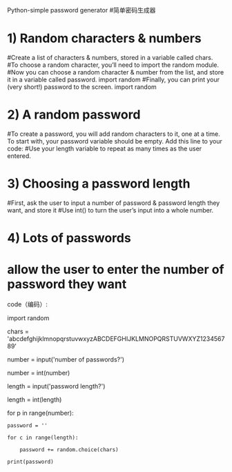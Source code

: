 Python-simple password generator
#简单密码生成器


# 1) Random characters & numbers
#Create a list of characters & numbers, stored in a variable called chars.
#To choose a random character, you’ll need to import the random module.
#Now you can choose a random character & number from the list, and store it in a variable called password.
import random
#Finally, you can print your (very short!) password to the screen.
import random
# 2)  A random password
#To create a password, you will add random characters to it, one at a time. To start with, your password variable should be empty. Add this line to your code:
#Use your length variable to repeat as many times as the user entered.
# 3)  Choosing a password length
#First, ask the user to input a number of password &  password length they want, and store it 
#Use int() to turn the user’s input into a whole number.
# 4)  Lots of passwords
# allow the user to enter the number of password they want 


code（编码）:


import  random

chars = 'abcdefghijklmnopqrstuvwxyzABCDEFGHIJKLMNOPQRSTUVWXYZ123456789'

number = input('number of passwords?')

number = int(number)

length = input('password length?')

length = int(length)

for p in range(number):

    password = ''
    
    for c in range(length):
    
        password += random.choice(chars)
        
    print(password)
